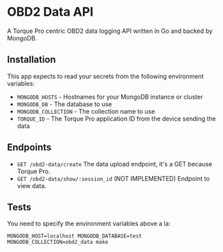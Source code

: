 # OBD2 Data API

A Torque Pro centric OBD2 data logging API written in Go and backed by MongoDB.

## Installation

This app expects to read your secrets from the following environment variables:

 - `MONGODB_HOSTS` - Hostnames for your MongoDB instance or cluster
 - `MONGODB_DB`    - The database to use
 - `MONGODB_COLLECTION` - The collection name to use
 - `TORQUE_ID`     - The Torque Pro application ID from the device sending the data

## Endpoints

 - `GET /obd2-data/create` The data upload endpoint, it's a GET because Torque Pro.
 - `GET /obd2-data/show/:session_id`   (NOT IMPLEMENTED) Endpoint to view data.

## Tests

You need to specify the environment variables above a la:

```
MONGODB_HOST=localhost MONGODB_DATABASE=test MONGODB_COLLECTION=obd2_data make
```

